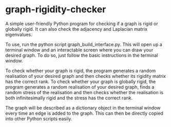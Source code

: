 # graph-rigidity-checker
A simple user-friendly Python program for checking if a graph is rigid or globally rigid.
It can also check the adjacency and Laplacian matrix eigenvalues.

To use, run the python script graph_build_interface.py. 
This will open up a terminal window and an interactable screen where you can draw your desired graph.
To do so, just follow the basic instructions in the terminal window.

To check whether your graph is rigid, the program generates a random realisation of your desired graph and then checks whether its rigidity matrix has the correct rank.
To check whether your graph is globally rigid, the program generates a random realisation of your desired graph,
finds a random stress of the realisation and then checks whether the realisation is both infinitesimally rigid and the stress has the correct rank.

The graph will be described as a dictionary object in the terminal window every time an edge is added to the graph.
This can then be directly copied into other Python scripts easily.
